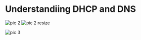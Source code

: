 # Understandiing DHCP and DNS

![pic 2](https://user-images.githubusercontent.com/53811147/122524558-e512f100-d035-11eb-8c31-a307411be006.png)
![pic 2 resize](https://user-images.githubusercontent.com/53811147/122525228-a7fb2e80-d036-11eb-882e-ff592b0bc585.png)

![pic 3](https://user-images.githubusercontent.com/53811147/122524564-e80de180-d035-11eb-97aa-b65b7baa0b91.png)
